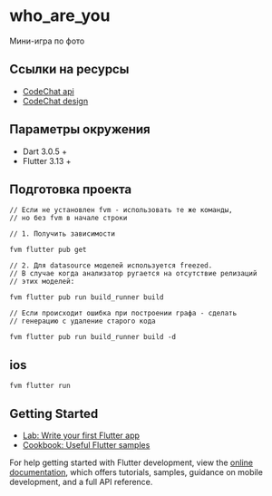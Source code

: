# who_are_you

Мини-игра по фото

## Ссылки на ресурсы

- [CodeChat api]()
- [CodeChat design]()

## Параметры окружения

- Dart 3.0.5 +
- Flutter 3.13 +

## Подготовка проекта

```
// Если не установлен fvm - использовать те же команды,
// но без fvm в начале строки

// 1. Получить зависимости

fvm flutter pub get

// 2. Для datasource моделей используется freezed.
// В случае когда анализатор ругается на отсутствие релизаций
// этих моделей:

fvm flutter pub run build_runner build

// Если происходит ошибка при построении графа - сделать
// генерацию с удаление старого кода

fvm flutter pub run build_runner build -d
```

## ios

```
fvm flutter run
```

## Getting Started

- [Lab: Write your first Flutter app](https://docs.flutter.dev/get-started/codelab)
- [Cookbook: Useful Flutter samples](https://docs.flutter.dev/cookbook)

For help getting started with Flutter development, view the
[online documentation](https://docs.flutter.dev/), which offers tutorials,
samples, guidance on mobile development, and a full API reference.
